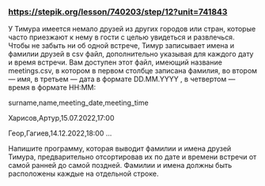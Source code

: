 ### https://stepik.org/lesson/740203/step/12?unit=741843

У Тимура имеется немало друзей из других городов или стран, которые часто приезжают к нему в гости с целью увидеться и развлечься. Чтобы не забыть ни об одной встрече, Тимур записывает имена и фамилии друзей в csv файл, дополнительно указывая для каждого дату и время встречи. Вам доступен этот файл, имеющий название meetings.csv, в котором в первом столбце записана фамилия, во втором — имя, в третьем — дата в формате DD.MM.YYYY , в четвертом — время в формате HH:MM:


surname,name,meeting_date,meeting_time

Харисов,Артур,15.07.2022,17:00

Геор,Гагиев,14.12.2022,18:00
...


Напишите программу, которая выводит фамилии и имена друзей Тимура, предварительно отсортировав их по дате и времени встречи от самой ранней до самой поздней. Фамилии и имена должны быть расположены каждые на отдельной строке.
